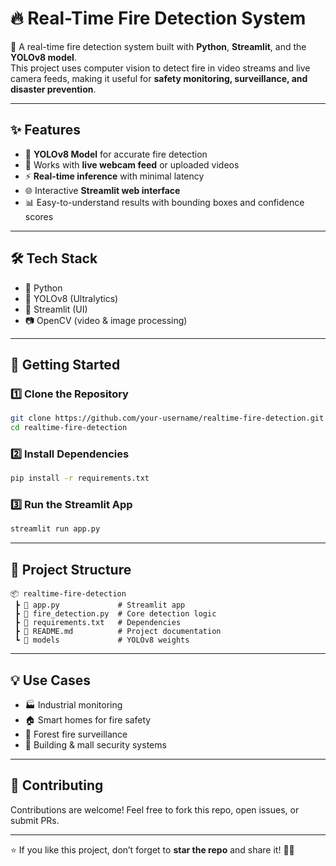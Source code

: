 # 🔥 Real-Time Fire Detection System

🚒 A real-time fire detection system built with **Python**, **Streamlit**, and the **YOLOv8 model**.  
This project uses computer vision to detect fire in video streams and live camera feeds, making it useful for **safety monitoring, surveillance, and disaster prevention**.  

---

## ✨ Features
- 🧠 **YOLOv8 Model** for accurate fire detection  
- 🎥 Works with **live webcam feed** or uploaded videos  
- ⚡ **Real-time inference** with minimal latency  
- 🌐 Interactive **Streamlit web interface**  
- 📊 Easy-to-understand results with bounding boxes and confidence scores  

---

## 🛠️ Tech Stack
- 🐍 Python  
- 🤖 YOLOv8 (Ultralytics)  
- 🎨 Streamlit (UI)  
- 📷 OpenCV (video & image processing)  

---

## 🚀 Getting Started

### 1️⃣ Clone the Repository
```bash
git clone https://github.com/your-username/realtime-fire-detection.git
cd realtime-fire-detection
```

### 2️⃣ Install Dependencies
```bash
pip install -r requirements.txt
```

### 3️⃣ Run the Streamlit App
```bash
streamlit run app.py
```

---

## 📂 Project Structure
```
📦 realtime-fire-detection
 ┣ 📜 app.py             # Streamlit app
 ┣ 📜 fire_detection.py  # Core detection logic
 ┣ 📜 requirements.txt   # Dependencies
 ┣ 📜 README.md          # Project documentation
 ┗ 📂 models             # YOLOv8 weights
```

---

## 💡 Use Cases
- 🏭 Industrial monitoring  
- 🏠 Smart homes for fire safety  
- 🌲 Forest fire surveillance  
- 🏢 Building & mall security systems  

---

## 🤝 Contributing
Contributions are welcome! Feel free to fork this repo, open issues, or submit PRs.  

--- 

⭐ If you like this project, don’t forget to **star the repo** and share it! 🚀🔥
